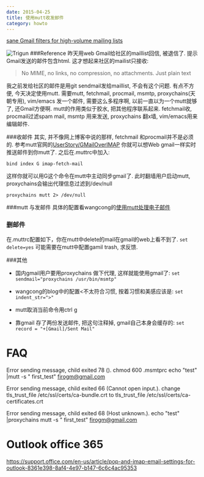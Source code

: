 ```yaml
---
date: 2015-04-25
title: 使用mutt收发邮件
category: howto
---
```


[sane Gmail filters for high-volume mailing lists](http://deferred.io/2011/09/23/sane-gmail-filters-for-high-volume-mailing-lists.html)

![Trigun](http://upload.wikimedia.org/wikipedia/en/5/5f/Trigun_manga.jpg)
###Reference
昨天用web Gmail给社区的maillist回信, 被退信了. 提示Gmail发送的邮件包含html.
这才想起来社区的mailist只接收:

> No MIME, no links, no compression, no attachments.  Just plain text

我之前发给社区的邮件是用git sendmail发给maillist, 不会有这个问题. 
有点不方便, 今天决定使用mutt.
需要mutt, fetchmail, procmail, msmtp, proxychains(天朝专用), vim/emacs
发一个邮件, 需要这么多程序啊, 以前一直以为一个mutt就够了, 还Gmail方便啊.
mutt的作用类似于胶水, 把其他程序联系起来.
fetchmail收, procmail过滤spam mail, msmtp 用来发送, proxychains 翻x墙,
vim/emacs用来编辑邮件.

###收邮件
其实, 并不像网上博客中说的那样, fetchmail 和procmail并不是必须的.
参考mutt官网的[UserStory/GMailOverIMAP](http://dev.mutt.org/trac/wiki/UseCases/Gmail)
你就可以想Web gmail一样实时推送邮件到你mutt了.
之后在.muttrc中加入:

	bind index G imap-fetch-mail
这样你就可以用G这个命令在mutt中主动同步gmail了.
此时翻墙用户启动mutt, proxychains会输出代理信息过滤到/dev/null

	proxychains mutt 2> /dev/null

###mutt 与发邮件
具体的配置看wangcong的[使用mutt处理电子邮件](http://wangcong.org/2007/03/09/-e4-bd-bf-e7-94-a8mutt-e5-a4-84-e7-90-86-e7-94-b5-e5-ad-90-e9-82-ae-e4-bb-b6-2/)

### 删邮件
在.muttrc配置如下，你在mutt中delete的mail在gmail的web上看不到了.
`set delete=yes`
可能需要在mutt中配置gamil trash, 求反馈.

###其他
* 国内gmail用户要用proxychains 做下代理, 这样就能使用gmail了:
`set sendmail="proxychains /usr/bin/msmtp"`

* wangcong的blog中的配置<不太符合习惯, 按着习惯和美感应该是:
`set indent_str=">"`

* mutt取消当前命令用ctrl g

* 靠gmail 存了两份发送邮件, 把这句注释掉, gmail自己本身会缓存的:
	`set record = "+[Gmail]/Sent Mail"`


# FAQ
Error sending message, child exited 78 ().
chmod 600 .msmtprc
echo "test" |mutt -s " first_test" firogm@gmail.com

Error sending message, child exited 66 (Cannot open input.).
change tls_trust_file /etc/ssl/certs/ca-bundle.crt
to tls_trust_file /etc/ssl/certs/ca-certificates.crt 

Error sending message, child exited 68 (Host unknown.).
echo "test" |proxychains mutt -s " first_test" firogm@gmail.com

# Outlook office 365
https://support.office.com/en-us/article/pop-and-imap-email-settings-for-outlook-8361e398-8af4-4e97-b147-6c6c4ac95353
